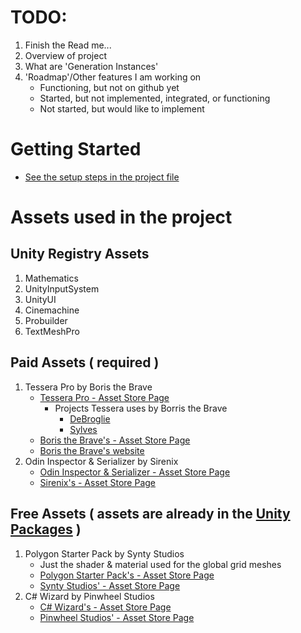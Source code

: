 # TODO:
1. Finish the Read me...
2. Overview of project
3. What are 'Generation Instances'
5. 'Roadmap'/Other features I am working on
   - Functioning, but not on github yet
   - Started, but not implemented, integrated, or functioning
   - Not started, but would like to implement
    

# Getting Started 
- [See the setup steps in the project file](https://github.com/SomeGuyEight/CaveGenerationSystem/tree/main/project#getting-the-project-set-up)

# Assets used in the project

## Unity Registry Assets
1. Mathematics
2. UnityInputSystem
3. UnityUI
4. Cinemachine
5. Probuilder
6. TextMeshPro

## Paid Assets ( required )
  1. Tessera Pro by Boris the Brave
      - [Tessera Pro - Asset Store Page](https://assetstore.unity.com/packages/tools/level-design/tessera-pro-161077)
         - Projects Tessera uses by Borris the Brave
            - [DeBroglie](boristhebrave.github.io/DeBroglie/)
            - [Sylves](https://github.com/BorisTheBrave/sylves)
      - [Boris the Brave's - Asset Store Page](https://assetstore.unity.com/publishers/44953)
      - [Boris the Brave's website](https://www.boristhebrave.com)
  2. Odin Inspector & Serializer by Sirenix
      - [Odin Inspector & Serializer - Asset Store Page](https://assetstore.unity.com/packages/tools/utilities/odin-inspector-and-serializer-89041)
      - [Sirenix's - Asset Store Page](https://assetstore.unity.com/publishers/3727)


## Free Assets ( assets are already in the [Unity Packages](https://github.com/SomeGuyEight/CaveGenerationSystem/tree/4c888d3da846606709f5c0a175df60ea86241f89/project/unity-packages) )
  1. Polygon Starter Pack by Synty Studios
      - Just the shader & material used for the global grid meshes
      - [Polygon Starter Pack's - Asset Store Page](https://assetstore.unity.com/packages/essentials/tutorial-projects/polygon-starter-pack-low-poly-3d-art-by-synty-156819)
      - [Synty Studios' - Asset Store Page](https://assetstore.unity.com/publishers/5217)
  3. C# Wizard by Pinwheel Studios
      - [C# Wizard's - Asset Store Page](https://assetstore.unity.com/packages/tools/utilities/csharp-wizard-104887)
      - [Pinwheel Studios' - Asset Store Page](https://assetstore.unity.com/publishers/17305)
